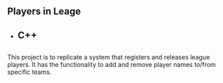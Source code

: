 ## Players in Leage

* ## C++
## 
This project is to replicate a system that registers and releases league players.
It has the functionality to add and remove player names to/from specific teams.

